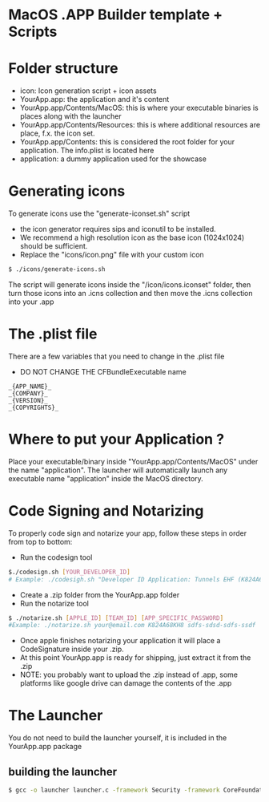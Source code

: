# MacOS .APP Builder template + Scripts

# Folder structure
- icon: Icon generation script + icon assets
- YourApp.app: the application and it's content
- YourApp.app/Contents/MacOS: this is where your executable binaries is places along with the launcher
- YourApp.app/Contents/Resources: this is where additional resources are place, f.x. the icon set.
- YourApp.app/Contents: this is considered the root folder for your application. The info.plist is located here
- application: a dummy application used for the showcase

# Generating icons
To generate icons use the "generate-iconset.sh" script
 - the icon generator requires sips and iconutil to be installed. 
 - We recommend a high resolution icon as the base icon (1024x1024) should be sufficient.
 - Replace the "icons/icon.png" file with your custom icon 
```bash
$ ./icons/generate-icons.sh
```
The script will generate icons inside the "/icon/icons.iconset" folder, then turn those icons into an .icns collection and then move the .icns collection into your .app 

# The .plist file
There are a few variables that you need to change in the .plist file
- DO NOT CHANGE THE CFBundleExecutable name
```
_{APP_NAME}_
_{COMPANY}_
_{VERSION}_
_{COPYRIGHTS}_
```

# Where to put your Application ?
Place your executable/binary inside "YourApp.app/Contents/MacOS" under the name "application". The launcher will automatically launch any executable name "application" inside the MacOS directory.

# Code Signing and Notarizing
To properly code sign and notarize your app, follow these steps in order from top to bottom:
 - Run the codesign tool
 ```bash
 $./codesign.sh [YOUR_DEVELOPER_ID]
 # Example: ./codesigh.sh "Developer ID Application: Tunnels EHF (K824A68KH8)"
 ```
 - Create a .zip folder from the YourApp.app folder
 - Run the notarize tool
 ```bash
 $ ./notarize.sh [APPLE_ID] [TEAM_ID] [APP_SPECIFIC_PASSWORD]
 #Example: ./notarize.sh your@email.com K824A68KH8 sdfs-sdsd-sdfs-ssdf
 ```
 - Once apple finishes notarizing your application it will place a CodeSignature inside your .zip.
 - At this point YourApp.app is ready for shipping, just extract it from the .zip
 - NOTE: you probably want to upload the .zip instead of .app, some platforms like google drive can damage the contents of the .app


# The Launcher
You do not need to build the launcher yourself, it is included in the YourApp.app package
## building the launcher
```bash
$ gcc -o launcher launcher.c -framework Security -framework CoreFoundation
```